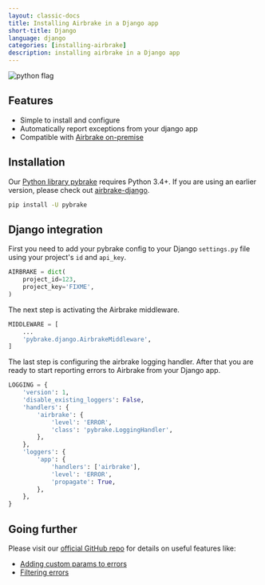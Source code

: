 ```yaml
---
layout: classic-docs
title: Installing Airbrake in a Django app
short-title: Django
language: django
categories: [installing-airbrake]
description: installing airbrake in a Django app
---
```


![python flag](/docs/assets/img/docs/python_flag.jpeg)

## Features
* Simple to install and configure
* Automatically report exceptions from your django app
* Compatible with [Airbrake on-premise](https://airbrake.io/enterprise)

## Installation

Our [Python library
pybrake](https://github.com/airbrake/pybrake#django-integration) requires
Python 3.4+. If you are using an earlier version, please check out
[airbrake-django](https://github.com/airbrake/airbrake-django).

```sh
pip install -U pybrake
```

## Django integration
First you need to add your pybrake config to your Django `settings.py` file
using your project's `id` and `api_key`.

```python
AIRBRAKE = dict(
    project_id=123,
    project_key='FIXME',
)
```

The next step is activating the Airbrake middleware.

```python
MIDDLEWARE = [
    ...
    'pybrake.django.AirbrakeMiddleware',
]
```

The last step is configuring the airbrake logging handler. After that you are
ready to start reporting errors to Airbrake from your Django app.

```python
LOGGING = {
    'version': 1,
    'disable_existing_loggers': False,
    'handlers': {
        'airbrake': {
            'level': 'ERROR',
            'class': 'pybrake.LoggingHandler',
        },
    },
    'loggers': {
        'app': {
            'handlers': ['airbrake'],
            'level': 'ERROR',
            'propagate': True,
        },
    },
}
```


## Going further

Please visit our [official GitHub
repo](https://github.com/airbrake/pybrake#django-integration) for details on
useful features like:
* [Adding custom params to
  errors](https://github.com/airbrake/pybrake#adding-custom-params)
* [Filtering errors](https://github.com/airbrake/pybrake#filtering-keys)
